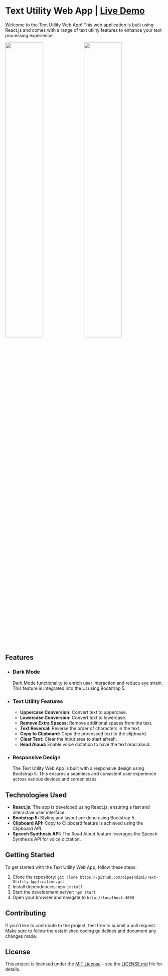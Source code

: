 # Text Utility Web App | [Live Demo](https://text-utility-application-2oaa1cm9u-dipeshdimis-projects.vercel.app/)

Welcome to the Text Utility Web App! This web application is built using React.js and comes with a range of text utility features to enhance your text processing experience.

<img src="https://github.com/dipeshdimi/Text-Utility-Application/assets/82582216/3d7ecaac-99a5-4c5b-99a3-f7a5cb9482f9" width=49%> <img src="https://github.com/dipeshdimi/Text-Utility-Application/assets/82582216/b8987476-27a3-4969-a332-a1a312f1af78" width=49%> 


## Features

- ### Dark Mode
  Dark Mode functionality to enrich user interaction and reduce eye strain. This feature is integrated into the UI using Bootstrap 5.

- ### Text Utility Features
  - **Uppercase Conversion:** Convert text to uppercase.
  - **Lowercase Conversion:** Convert text to lowercase.
  - **Remove Extra Spaces:** Remove additional spaces from the text.
  - **Text Reversal:** Reverse the order of characters in the text.
  - **Copy to Clipboard:** Copy the processed text to the clipboard.
  - **Clear Text:** Clear the input area to start afresh.
  - **Read Aloud:** Enable voice dictation to have the text read aloud.

- ### Responsive Design
  The Text Utility Web App is built with a responsive design using Bootstrap 5. This ensures a seamless and consistent user experience across various devices and screen sizes.

## Technologies Used

- **React.js:** The app is developed using React.js, ensuring a fast and interactive user interface.
- **Bootstrap 5:** Styling and layout are done using Bootstrap 5.
- **Clipboard API:** Copy to Clipboard feature is achieved using the Clipboard API.
- **Speech Synthesis API:** The Read Aloud feature leverages the Speech Synthesis API for voice dictation.

## Getting Started

To get started with the Text Utility Web App, follow these steps:

1. Clone the repository: `git clone https://github.com/dipeshdimi/Text-Utility-Application.git`
2. Install dependencies: `npm install`
3. Start the development server: `npm start`
4. Open your browser and navigate to `http://localhost:3000`

## Contributing

If you'd like to contribute to the project, feel free to submit a pull request. Make sure to follow the established coding guidelines and document any changes made.

## License

This project is licensed under the [MIT License](LICENSE.md) - see the [LICENSE.md](LICENSE.md) file for details.
